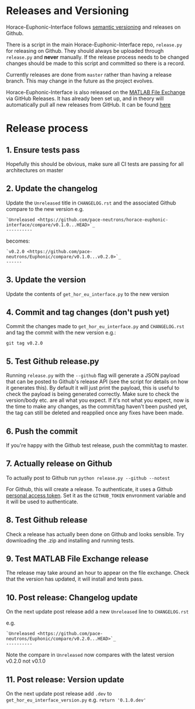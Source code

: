 # Releases and Versioning

Horace-Euphonic-Interface follows [semantic versioning](https://semver.org/)
and releases on Github.

There is a script in the main Horace-Euphonic-Interface repo, `release.py` for
releasing on Github. They should always be uploaded through `release.py` and
**never** manually. If the release process needs to be changed changes should
be made to this script and committed so there is a record.

Currently releases are done from `master` rather than having a release branch.
This may change in the future as the project evolves.

Horace-Euphonic-Interface is also released on the
[MATLAB File Exchange](https://www.mathworks.com/matlabcentral/about/fx/)
via GitHub Releases. It has already been set up, and in theory will automatically pull all new releases from GitHub. It can be found [here](https://www.mathworks.com/matlabcentral/fileexchange/83758-horace-euphonic-interface)

# Release process
## 1. Ensure tests pass
Hopefully this should be obvious, make sure all CI tests are passing for all
architectures on master

## 2. Update the changelog
Update the `Unreleased` title in `CHANGELOG.rst` and the associated Github
compare to the new version e.g.
```
`Unreleased <https://github.com/pace-neutrons/horace-euphonic-interface/compare/v0.1.0...HEAD>`_
----------
```
becomes:
```
`v0.2.0 <https://github.com/pace-neutrons/Euphonic/compare/v0.1.0...v0.2.0>`_
------
```

## 3. Update the version
Update the contents of `get_hor_eu_interface.py` to the new version

## 4. Commit and tag changes (don't push yet)
Commit the changes made to `get_hor_eu_interface.py` and `CHANGELOG.rst` and tag the commit with the new
version e.g.:

```
git tag v0.2.0
```

## 5. Test Github release.py
Running `release.py` with the `--github` flag will generate a JSON payload that
can be posted to Github's release API (see the script for details on how it
generates this). By default it will just print the payload, this is useful to
check the payload is being generated correctly. Make sure to check the 
version/body etc. are all what you expect. If it's not what you expect, now
is the time to make any changes, as the commit/tag haven't been pushed yet,
the tag can still be deleted and reapplied once any fixes have been made.

## 6. Push the commit
If you're happy with the Github test release, push the commit/tag to master.

## 7. Actually release on Github
To actually post to Github run `python release.py --github --notest`

For Github, this will create a release. To authenticate, it uses a Github 
[personal access token](https://help.github.com/en/github/authenticating-to-github/creating-a-personal-access-token-for-the-command-line).
Set it as the `GITHUB_TOKEN` envronment variable and it will be used to
authenticate.

## 8. Test Github release
Check a release has actually been done on Github and looks sensible. Try
downloading the .zip and installing and running tests.

## 9. Test MATLAB File Exchange release
The release may take around an hour to appear on the file exchange. Check
that the version has updated, it will install and tests pass.

## 10. Post release: Changelog update
On the next update post release add a new `Unreleased` line to `CHANGELOG.rst`

e.g.
```
`Unreleased <https://github.com/pace-neutrons/Euphonic/compare/v0.2.0...HEAD>`_
----------
```
Note the compare in `Unreleased` now compares with the latest version v0.2.0
not v0.1.0

## 11. Post release: Version update
On the next update post release add `.dev` to `get_hor_eu_interface_version.py` e.g. `return '0.1.0.dev'`
